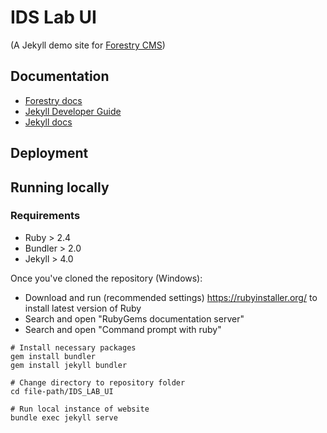 # IDS Lab UI

(A Jekyll demo site for [Forestry CMS](https://forestry.io))

## Documentation

- [Forestry docs](https://forestry.io/docs/welcome/)
- [Jekyll Developer Guide](https://forestry.io/docs/guides/developing-with-jekyll/)
- [Jekyll docs](https://jekyllrb.com)

## Deployment

## Running locally

### Requirements

- Ruby > 2.4 
- Bundler > 2.0
- Jekyll > 4.0

Once you've cloned the repository (Windows):

- Download and run (recommended settings) https://rubyinstaller.org/ to install latest version of Ruby
- Search and open "RubyGems documentation server"
- Search and open "Command prompt with ruby"

```
# Install necessary packages
gem install bundler
gem install jekyll bundler

# Change directory to repository folder 
cd file-path/IDS_LAB_UI

# Run local instance of website
bundle exec jekyll serve
```


